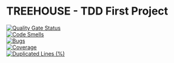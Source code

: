 # TREEHOUSE - TDD First Project

[![Quality Gate Status](https://sonarcloud.io/api/project_badges/measure?project=barbarosyurttagul_treehouse&metric=alert_status)](https://sonarcloud.io/summary/new_code?id=barbarosyurttagul_treehouse)  
[![Code Smells](https://sonarcloud.io/api/project_badges/measure?project=barbarosyurttagul_treehouse&metric=code_smells)](https://sonarcloud.io/summary/new_code?id=barbarosyurttagul_treehouse)  
[![Bugs](https://sonarcloud.io/api/project_badges/measure?project=barbarosyurttagul_treehouse&metric=bugs)](https://sonarcloud.io/summary/new_code?id=barbarosyurttagul_treehouse)  
[![Coverage](https://sonarcloud.io/api/project_badges/measure?project=barbarosyurttagul_treehouse&metric=coverage)](https://sonarcloud.io/summary/new_code?id=barbarosyurttagul_treehouse)  
[![Duplicated Lines (%)](https://sonarcloud.io/api/project_badges/measure?project=barbarosyurttagul_treehouse&metric=duplicated_lines_density)](https://sonarcloud.io/summary/new_code?id=barbarosyurttagul_treehouse)
